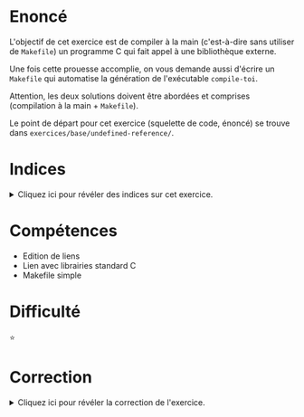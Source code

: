 # Enoncé

L'objectif de cet exercice est de compiler à la main (c'est-à-dire
sans utiliser de `Makefile`) un programme C qui fait appel à une
bibliothèque externe.

Une fois cette prouesse accomplie, on vous demande aussi d'écrire un
`Makefile` qui automatise la génération de l'exécutable `compile-toi`.

Attention, les deux solutions doivent être abordées et comprises
(compilation à la main + `Makefile`).

Le point de départ pour cet exercice (squelette de code, énoncé) se
trouve dans `exercices/base/undefined-reference/`.

# Indices

<details>
<summary>Cliquez ici pour révéler des indices sur cet exercice.</summary>
<br>

* man sqrt doit vous aider à comprendre comment compiler un programme
faisant appel à la fonction 'sqrt'

</details>

# Compétences

* Edition de liens
* Lien avec librairies standard C
* Makefile simple

# Difficulté

:star:
# Correction

<details>
<summary>Cliquez ici pour révéler la correction de l'exercice.</summary>
#### Corrigé du fichier compile-toi.c

```c
/*
    Enoncé :

    L'objectif de cet exercice est de compiler à la main
    (c'est-à-dire sans utiliser de Makefile) un programme C qui fait
    appel à une bibliothèque externe.

    Une fois cette prouesse accomplie, on vous demande aussi d'écrire
    un Makefile qui automatise la génération de l'exécutable
    compile-toi.

    Attention, les deux solutions doivent être abordées et comprises
    (compilation à la main + Makefile).

 */

#include <stdlib.h>
#include <stdio.h>
#include <math.h>

int main(void)
{
    /*
        Si on compile ce programme à l'aide de la commande:

            gcc -Wall -Wextra -std=c99 compile-toi.c -o compile-toi

        alors on obtient un message d'erreur de ce type:

            compile-toi.c:(.text+0x24): undefined reference to `sqrt'

        En effet, le compilateur indique qu'au moment de l'édition de
        liens, il n'a pas été capable de retrouver l'implémentation de
        la fonction 'sqrt'. Celle-ci se trouve dans la bibliothèque
        libm (voir 'man sqrt'). On doit donc rajouter cette
        bibliothèque à la ligne de compilation:

            gcc -Wall -Wextra -std=c99 compile-toi.c -o compile-toi -lm
    */
    printf("La racine carrée de 427 est %g.\n", sqrt(427));
    return EXIT_SUCCESS;
}

/*
    Makefile v1 : On fait exactement ce qu'on faisait en ligne de
    commande, à ceci près qu'on utilise les variables CC, CFLAGS,
    LDFLAGS, qui permettent de rapidement modifier les options de
    compilation, le compilateur utilisé, etc. On peut même facilement
    surcharger leur contenu en ligne de commande. Par exemple, make
    CC=clang effectuera les mêmes opérations en remplaçant tous les appels
    à gcc par clang. Pratique!

    CC=gcc
    CFLAGS=-Wall -Wextra -std=c99 -g
    LDFLAGS=-lm

    all: compile-toi

    compile-toi: compile-toi.c
	   $(CC) $(CFLAGS) compile-toi.c -o compile-toi $(LDFLAGS)

    .PHONY: clean
    clean:
	   rm -rf compile-toi *.o *~


    Makefile v2 : On sépare génération des fichiers objets (.o) et
    construction de l'exécutable. C'est une pratique très courante, qui
    permet de ne recompiler que ce qui est nécessaire (les règles dont
    les dépendances ont été modifiées ou sont absentes). Ca ne sert à
    rien pour cet exemple qui ne compile qu'un fichier source, mais
    c'est vital pour la compilation de programmes composés de plusieurs
    fichiers source.

    CC=gcc
    CFLAGS=-Wall -Wextra -std=c99 -g
    LDFLAGS=-lm

    all: compile-toi

    compile-toi: compile-toi.o
        $(CC) compile-toi.o -o compile-toi $(LDFLAGS)

    compile-toi.o: compile-toi.c
        $(CC) -c $(CFLAGS) compile-toi.c

    .PHONY: clean
    clean:
	    rm -rf compile-toi *.o *~


    Makefile v3 : On utilise les règles implicites de make, qui par
    défaut va appeler $(CC) avec les options de compilation $(CFLAGS) et
    utiliser $(LDFLAGS) comme options à l'édition de liens.

    CC=gcc
    CFLAGS=-Wall -Wextra -std=c99 -g
    LDFLAGS=-lm

    all: compile-toi

    .PHONY: clean
    clean:
        rm -rf compile-toi *.o *~
*/

```


</details>

